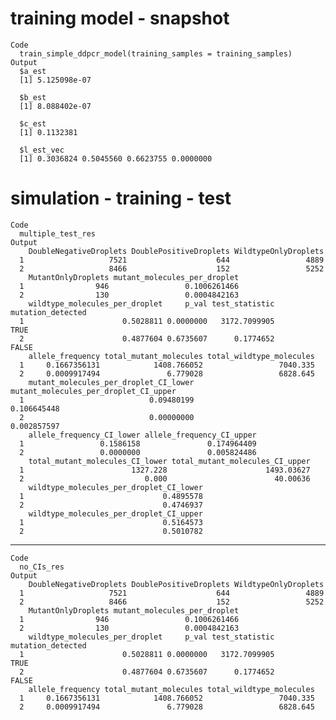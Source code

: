 # training model - snapshot

    Code
      train_simple_ddpcr_model(training_samples = training_samples)
    Output
      $a_est
      [1] 5.125098e-07
      
      $b_est
      [1] 8.088402e-07
      
      $c_est
      [1] 0.1132381
      
      $l_est_vec
      [1] 0.3036824 0.5045560 0.6623755 0.0000000
      

# simulation - training - test

    Code
      multiple_test_res
    Output
        DoubleNegativeDroplets DoublePositiveDroplets WildtypeOnlyDroplets
      1                   7521                    644                 4889
      2                   8466                    152                 5252
        MutantOnlyDroplets mutant_molecules_per_droplet
      1                946                 0.1006261466
      2                130                 0.0004842163
        wildtype_molecules_per_droplet     p_val test_statistic mutation_detected
      1                      0.5028811 0.0000000   3172.7099905              TRUE
      2                      0.4877604 0.6735607      0.1774652             FALSE
        allele_frequency total_mutant_molecules total_wildtype_molecules
      1     0.1667356131            1408.766052                 7040.335
      2     0.0009917494               6.779028                 6828.645
        mutant_molecules_per_droplet_CI_lower mutant_molecules_per_droplet_CI_upper
      1                            0.09480199                           0.106645448
      2                            0.00000000                           0.002857597
        allele_frequency_CI_lower allele_frequency_CI_upper
      1                 0.1586158               0.174964409
      2                 0.0000000               0.005824486
        total_mutant_molecules_CI_lower total_mutant_molecules_CI_upper
      1                        1327.228                      1493.03627
      2                           0.000                        40.00636
        wildtype_molecules_per_droplet_CI_lower
      1                               0.4895578
      2                               0.4746937
        wildtype_molecules_per_droplet_CI_upper
      1                               0.5164573
      2                               0.5010782

---

    Code
      no_CIs_res
    Output
        DoubleNegativeDroplets DoublePositiveDroplets WildtypeOnlyDroplets
      1                   7521                    644                 4889
      2                   8466                    152                 5252
        MutantOnlyDroplets mutant_molecules_per_droplet
      1                946                 0.1006261466
      2                130                 0.0004842163
        wildtype_molecules_per_droplet     p_val test_statistic mutation_detected
      1                      0.5028811 0.0000000   3172.7099905              TRUE
      2                      0.4877604 0.6735607      0.1774652             FALSE
        allele_frequency total_mutant_molecules total_wildtype_molecules
      1     0.1667356131            1408.766052                 7040.335
      2     0.0009917494               6.779028                 6828.645

